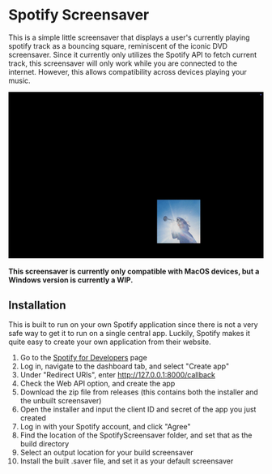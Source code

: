 # Spotify Screensaver
This is a simple little screensaver that displays a user's currently playing spotify track as a bouncing square, reminiscent of the iconic DVD screensaver. Since it currently only utilizes the Spotify API to fetch current track, this screensaver will only work while you are connected to the internet. However, this allows compatibility across devices playing your music.

![demo](https://raw.githubusercontent.com/JMalvin06/spotify-screensaver/main/preview/demo.gif)

**This screensaver is currently only compatible with MacOS devices, but a Windows version is currently a WIP.**

## Installation
This is built to run on your own Spotify application since there is not a very safe way to get it to run on 
a single central app. Luckily, Spotify makes it quite easy to create your own application from their website.

1. Go to the [Spotify for Developers](https://developer.spotify.com/) page
2. Log in, navigate to the dashboard tab, and select "Create app"
3. Under "Redirect URIs", enter http://127.0.0.1:8000/callback
4. Check the Web API option, and create the app
5. Download the zip file from releases (this contains both the installer and the unbuilt screensaver)
6. Open the installer and input the client ID and secret of the app you just created
7. Log in with your Spotify account, and click "Agree"
8. Find the location of the SpotifyScreensaver folder, and set that as the build directory
9. Select an output location for your build screensaver
10. Install the built .saver file, and set it as your default screensaver